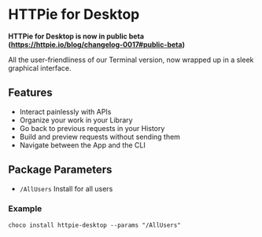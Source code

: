 ﻿# HTTPie for Desktop

**HTTPie for Desktop is now in public beta (https://httpie.io/blog/changelog-0017#public-beta)**

All the user-friendliness of our Terminal version, now wrapped up in a sleek graphical interface.

## Features
- Interact painlessly with APIs
- Organize your work in your Library
- Go back to previous requests in your History
- Build and preview requests without sending them
- Navigate between the App and the CLI

## Package Parameters

- `/AllUsers` Install for all users

### Example
`choco install httpie-desktop --params "/AllUsers"`
